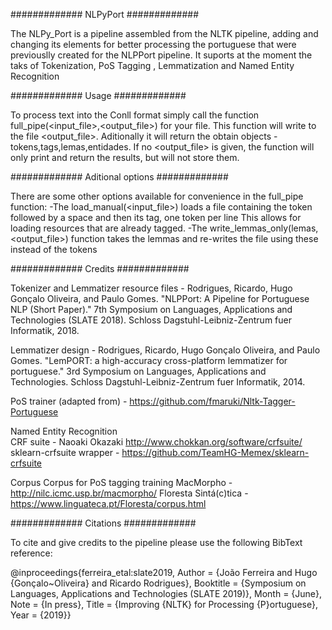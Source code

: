 #############
NLPyPort
#############

The NLPy_Port is a pipeline assembled from the NLTK pipeline, adding and changing its elements for better processing the portuguese that were previouslly created for the NLPPort pipeline.
It suports at the moment the taks of Tokenization, PoS Tagging , Lemmatization and Named Entity Recognition

#############
Usage
#############

To process text into the Conll format simply call the function full_pipe(<input_file>,<output_file>) for your file.
This function will write to the file <output_file>. Aditionally it will return the obtain objects - tokens,tags,lemas,entidades.
If no <output_file> is given, the function will only print and return the results, but will not store them.

#############
Aditional options
#############

There are some other options available for convenience in the full_pipe function:
	-The load_manual(<input_file>) loads a file containing the token followed by a space and then its tag, one token per line
		This allows for loading resources that are already tagged.
	-The write_lemmas_only(lemas,<output_file>) function takes the lemmas and re-writes the file using these instead of the tokens


#############
Credits
#############

Tokenizer and Lemmatizer resource files - Rodrigues, Ricardo, Hugo Gonçalo Oliveira, and Paulo Gomes. "NLPPort: A Pipeline for Portuguese NLP (Short Paper)." 7th Symposium on Languages, Applications and Technologies (SLATE 2018). Schloss Dagstuhl-Leibniz-Zentrum fuer Informatik, 2018.

Lemmatizer design -  Rodrigues, Ricardo, Hugo Gonçalo Oliveira, and Paulo Gomes. "LemPORT: a high-accuracy cross-platform lemmatizer for portuguese." 3rd Symposium on Languages, Applications and Technologies. Schloss Dagstuhl-Leibniz-Zentrum fuer Informatik, 2014.

PoS trainer (adapted from) - https://github.com/fmaruki/Nltk-Tagger-Portuguese

Named Entity Recognition  
	CRF suite - Naoaki Okazaki http://www.chokkan.org/software/crfsuite/
	sklearn-crfsuite wrapper - https://github.com/TeamHG-Memex/sklearn-crfsuite

Corpus
Corpus for PoS tagging training
	MacMorpho - http://nilc.icmc.usp.br/macmorpho/ 
	Floresta Sintá(c)tica - https://www.linguateca.pt/Floresta/corpus.html
	
	
#############
Citations
#############

To cite and give credits to the pipeline please use the following BibText reference:

@inproceedings{ferreira_etal:slate2019,
	Author = {João Ferreira and Hugo {Gonçalo~Oliveira} and Ricardo Rodrigues},
	Booktitle = {Symposium on Languages, Applications and Technologies (SLATE 2019)},
	Month = {June},
	Note = {In press},
	Title = {Improving {NLTK} for Processing {P}ortuguese},
	Year = {2019}}
